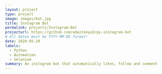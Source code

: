 ```yaml
---
layout: project
type: project
image: images/bot.jpg
title: Instagram Bot
permalink: projects/Instagram-Bot
projecturl: https://github.com/adwiteeya3/py-instagram-bot
# All dates must be YYYY-MM-DD format!
date: 2020-05-20
labels:
  - Python
  - Automation
  - Selenium
summary: An instagram bot that automatically likes, follow and comment on random posts based on tags you provide
---
```


















